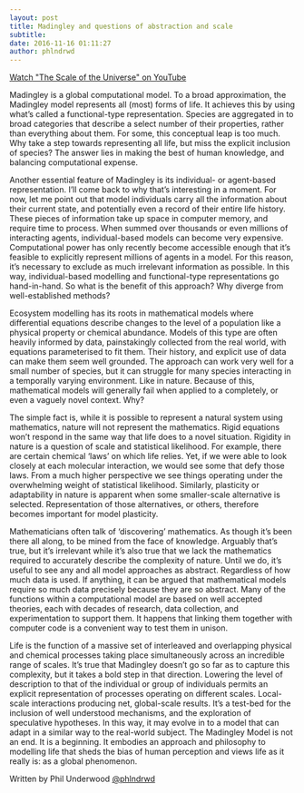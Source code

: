 ```yaml
---
layout: post
title: Madingley and questions of abstraction and scale
subtitle:
date: 2016-11-16 01:11:27
author: phlndrwd
---
```


[Watch "The Scale of the Universe" on YouTube](https://www.youtube.com/watch?v=uaGEjrADGPA)

Madingley is a global computational model. To a broad approximation, the Madingley model represents all (most) forms of life. It achieves this by using what’s called a functional-type representation. Species are aggregated in to broad categories that describe a select number of their properties, rather than everything about them. For some, this conceptual leap is too much. Why take a step towards representing all life, but miss the explicit inclusion of species? The answer lies in making the best of human knowledge, and balancing computational expense.

Another essential feature of Madingley is its individual- or agent-based representation. I’ll come back to why that’s interesting in a moment. For now, let me point out that model individuals carry all the information about their current state, and potentially even a record of their entire life history. These pieces of information take up space in computer memory, and require time to process. When summed over thousands or even millions of interacting agents, individual-based models can become very expensive. Computational power has only recently become accessible enough that it’s feasible to explicitly represent millions of agents in a model. For this reason, it’s necessary to exclude as much irrelevant information as possible. In this way, individual-based modelling and functional-type representations go hand-in-hand. So what is the benefit of this approach? Why diverge from well-established methods?

Ecosystem modelling has its roots in mathematical models where differential equations describe changes to the level of a population like a physical property or chemical abundance. Models of this type are often heavily informed by data, painstakingly collected from the real world, with equations parameterised to fit them. Their history, and explicit use of data can make them seem well grounded. The approach can work very well for a small number of species, but it can struggle for many species interacting in a temporally varying environment. Like in nature. Because of this, mathematical models will generally fail when applied to a completely, or even a vaguely novel context. Why?

The simple fact is, while it is possible to represent a natural system using mathematics, nature will not represent the mathematics. Rigid equations won’t respond in the same way that life does to a novel situation. Rigidity in nature is a question of scale and statistical likelihood. For example, there are certain chemical ‘laws’ on which life relies. Yet, if we were able to look closely at each molecular interaction, we would see some that defy those laws. From a much higher perspective we see things operating under the overwhelming weight of statistical likelihood. Similarly, plasticity or adaptability in nature is apparent when some smaller-scale alternative is selected. Representation of those alternatives, or others, therefore becomes important for model plasticity.

Mathematicians often talk of ‘discovering’ mathematics. As though it’s been there all along, to be mined from the face of knowledge. Arguably that’s true, but it’s irrelevant while it’s also true that we lack the mathematics required to accurately describe the complexity of nature. Until we do, it’s useful to see any and all model approaches as abstract. Regardless of how much data is used. If anything, it can be argued that mathematical models require so much data precisely because they are so abstract. Many of the functions within a computational model are based on well accepted theories, each with decades of research, data collection, and experimentation to support them. It happens that linking them together with computer code is a convenient way to test them in unison.

Life is the function of a massive set of interleaved and overlapping physical and chemical processes taking place simultaneously across an incredible range of scales. It’s true that Madingley doesn’t go so far as to capture this complexity, but it takes a bold step in that direction. Lowering the level of description to that of the individual or group of individuals permits an explicit representation of processes operating on different scales. Local-scale interactions producing net, global-scale results. It’s a test-bed for the inclusion of well understood mechanisms, and the exploration of speculative hypotheses. In this way, it may evolve in to a model that can adapt in a similar way to the real-world subject. The Madingley Model is not an end. It is a beginning. It embodies an approach and philosophy to modelling life that sheds the bias of human perception and views life as it really is: as a global phenomenon.

Written by Phil Underwood [@phlndrwd](http://twitter.com/phlndrwd)
